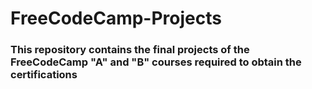 # FreeCodeCamp-Projects

### This repository contains the final projects of the FreeCodeCamp "A" and "B" courses required to obtain the certifications
